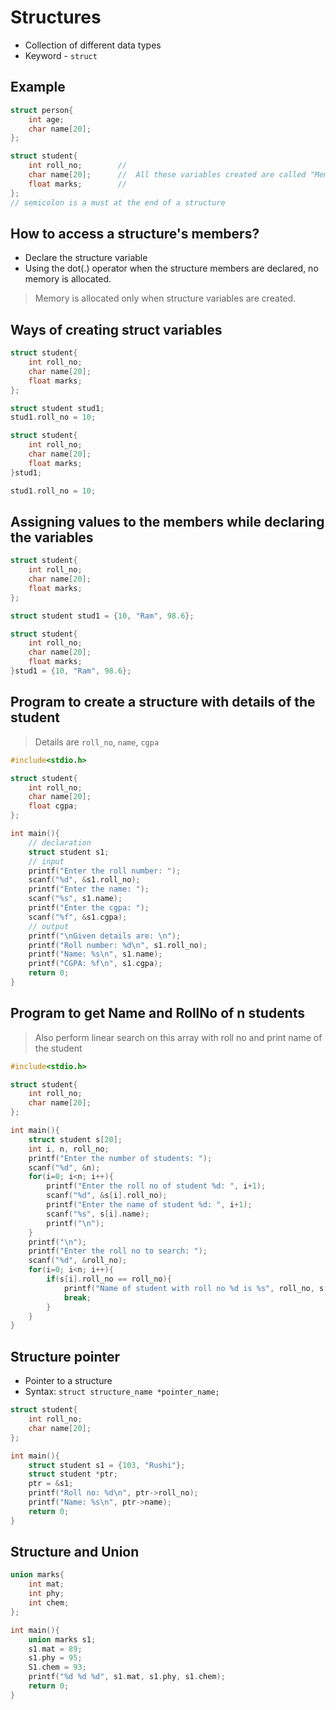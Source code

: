 # Structures

- Collection of different data types
- Keyword - `struct`

## Example

```c
struct person{
    int age;
    char name[20];
};
```

```c
struct student{
    int roll_no;        //
    char name[20];      //  All these variables created are called "Members"
    float marks;        //
};
// semicolon is a must at the end of a structure
```

## How to access a structure's members?

- Declare the structure variable
- Using the dot(.) operator when the structure members are declared, no memory is allocated.
> Memory is allocated only when structure variables are created.

## Ways of creating struct variables

```c
struct student{
    int roll_no;        
    char name[20];      
    float marks;        
};

struct student stud1;
stud1.roll_no = 10;
```

```c
struct student{
    int roll_no;        
    char name[20];      
    float marks;        
}stud1;

stud1.roll_no = 10;
```

## Assigning values to the members while declaring the variables

```c
struct student{
    int roll_no;        
    char name[20];      
    float marks;        
};

struct student stud1 = {10, "Ram", 98.6};
```

```c
struct student{
    int roll_no;        
    char name[20];      
    float marks;        
}stud1 = {10, "Ram", 98.6};
```

## Program to create a structure with details of the student
> Details are `roll_no`, `name`, `cgpa`

```c
#include<stdio.h>

struct student{
    int roll_no;
    char name[20];
    float cgpa;
};

int main(){
    // declaration
    struct student s1;
    // input
    printf("Enter the roll number: ");
    scanf("%d", &s1.roll_no);
    printf("Enter the name: ");
    scanf("%s", s1.name);
    printf("Enter the cgpa: ");
    scanf("%f", &s1.cgpa);
    // output
    printf("\nGiven details are: \n");
    printf("Roll number: %d\n", s1.roll_no);
    printf("Name: %s\n", s1.name);
    printf("CGPA: %f\n", s1.cgpa);
    return 0;
}
```

## Program to get Name and RollNo of n students
> Also perform linear search on this array with roll no and print name of the student

```c
#include<stdio.h>

struct student{
    int roll_no;
    char name[20];
};

int main(){
    struct student s[20];
    int i, n, roll_no;
    printf("Enter the number of students: ");
    scanf("%d", &n);
    for(i=0; i<n; i++){
        printf("Enter the roll no of student %d: ", i+1);
        scanf("%d", &s[i].roll_no);
        printf("Enter the name of student %d: ", i+1);
        scanf("%s", s[i].name);
        printf("\n");
    }
    printf("\n");
    printf("Enter the roll no to search: ");
    scanf("%d", &roll_no);
    for(i=0; i<n; i++){
        if(s[i].roll_no == roll_no){
            printf("Name of student with roll no %d is %s", roll_no, s[i].name);
            break;
        }
    }
}
```

## Structure pointer

- Pointer to a structure
- Syntax: `struct structure_name *pointer_name;`

```c
struct student{
    int roll_no;
    char name[20];
};

int main(){
    struct student s1 = {103, "Rushi"};
    struct student *ptr;
    ptr = &s1;
    printf("Roll no: %d\n", ptr->roll_no);
    printf("Name: %s\n", ptr->name);
    return 0;
}
```

## Structure and Union

```c
union marks{
    int mat;
    int phy;
    int chem;
};

int main(){
    union marks s1;
    s1.mat = 89;
    s1.phy = 95;
    S1.chem = 93;
    printf("%d %d %d", s1.mat, s1.phy, s1.chem);
    return 0;
}
```



